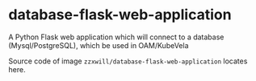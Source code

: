 # database-flask-web-application
A Python Flask web application which will connect to a database (Mysql/PostgreSQL), which be used in OAM/KubeVela

Source code of image `zzxwill/database-flask-web-application` locates here.
